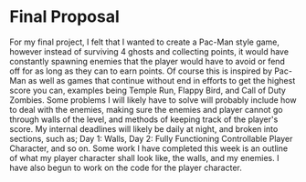 # Final Proposal

For my final project, I felt that I wanted to create a Pac-Man style game, however instead of surviving 4 ghosts and collecting points, it would have constantly spawning enemies that the player would have to avoid or fend off for as long as they can to earn points.  Of course this is inspired by Pac-Man as well as games that continue without end in efforts to get the highest score you can, examples being Temple Run, Flappy Bird, and Call of Duty Zombies.  Some problems I will likely have to solve will probably include how to deal with the enemies, making sure the enemies and player cannot go through walls of the level, and methods of keeping track of the player's score.  My internal deadlines will likely be daily at night, and broken into sections, such as; Day 1: Walls, Day 2: Fully Functioning Controllable Player Character, and so on. Some work I have completed this week is an outline of what my player character shall look like, the walls, and my enemies.  I have also begun to work on the code for the player character.
